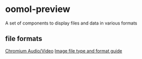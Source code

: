 # oomol-preview

A set of components to display files and data in various formats

## file formats

[Chromium Audio/Video](https://www.chromium.org/audio-video/)
[Image file type and format guide](https://developer.mozilla.org/en-US/docs/Web/Media/Guides/Formats/Image_types)